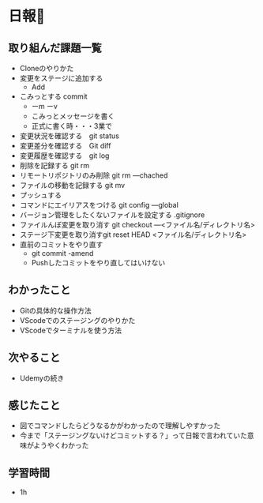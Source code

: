 # 日報🐶

## 取り組んだ課題一覧

* Cloneのやりかた
* 変更をステージに追加する
  * Add
* こみっとする commit
  * ーm ーv
  * こみっとメッセージを書く
  * 正式に書く時・・・3業で
* 変更状況を確認する　git status
* 変更差分を確認する　Git diff
* 変更履歴を確認する　git log
* 削除を記録する git rm
* リモートリポジトリのみ削除 git rm —chached
* ファイルの移動を記録する git mv
* プッシュする 
* コマンドにエイリアスをつける git config —global
* バージョン管理をしたくないファイルを設定する .gitignore
* ファイルんぼ変更を取り消す git checkout —<ファイル名/ディレクトリ名>
* ステージ下変更を取り消すgit reset HEAD <ファイル名/ディレクトリ名>
* 直前のコミットをやり直す
  * git commit -amend
  * Pushしたコミットをやり直してはいけない

## わかったこと

* Gitの具体的な操作方法
* VScodeでのステージングのやりかた
* VScodeでターミナルを使う方法

## 次やること

* Udemyの続き

## 感じたこと

* 図でコマンドしたらどうなるかがわかったので理解しやすかった
* 今まで「ステージングないけどコミットする？」って日報で言われていた意味がようやくわかった

## 学習時間

* 1h
